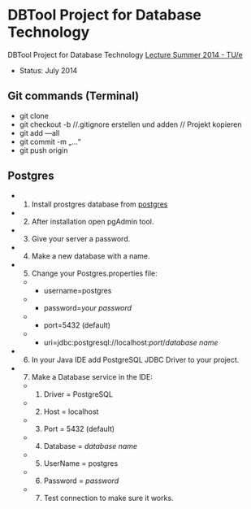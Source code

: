 # DBTool Project for Database Technology 

DBTool Project for Database Technology [Lecture Summer 2014 - TU/e](http://wwwis.win.tue.nl/~gfletcher/2imw20-spring16/)
* Status: July 2014

## Git commands (Terminal)

* git clone <url>
* git checkout -b <unser branch-name>
//.gitignore erstellen und adden
// Projekt kopieren
* git add —all
* git commit -m „…“
* git push origin <branch-name>

## Postgres
* 1. Install prostgres database from [postgres](http://www.postgresql.org/)
* 2. After installation open pgAdmin tool.
* 3. Give your server a password.
* 4. Make a new database with a name.
* 5. Change your Postgres.properties file:
  * - username=postgres
  * - password=*your password*
  * - port=5432 (default)
  * - uri=jdbc:postgresql://localhost:*port*/*database name*
* 6. In your Java IDE add PostgreSQL JDBC Driver to your project.
* 7. Make a Database service in the IDE:
	* 1. Driver = PostgreSQL
	* 2. Host = localhost
	* 3. Port = 5432 (default)
	* 4. Database = *database name*
	* 5. UserName = postgres
	* 6. Password = *password*
	* 7. Test connection to make sure it works.
